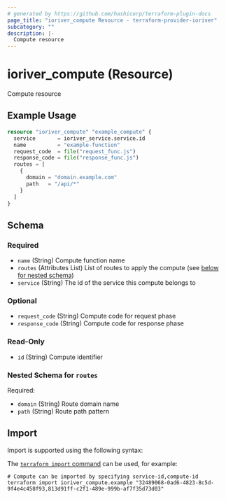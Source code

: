 ```yaml
---
# generated by https://github.com/hashicorp/terraform-plugin-docs
page_title: "ioriver_compute Resource - terraform-provider-ioriver"
subcategory: ""
description: |-
  Compute resource
---
```


# ioriver_compute (Resource)

Compute resource

## Example Usage

```terraform
resource "ioriver_compute" "example_compute" {
  service       = ioriver_service.service.id
  name          = "example-function"
  request_code  = file("request_func.js")
  response_code = file("response_func.js")
  routes = [
    {
      domain = "domain.example.com"
      path   = "/api/*"
    }
  ]
}
```

<!-- schema generated by tfplugindocs -->
## Schema

### Required

- `name` (String) Compute function name
- `routes` (Attributes List) List of routes to apply the compute (see [below for nested schema](#nestedatt--routes))
- `service` (String) The id of the service this compute belongs to

### Optional

- `request_code` (String) Compute code for request phase
- `response_code` (String) Compute code for response phase

### Read-Only

- `id` (String) Compute identifier

<a id="nestedatt--routes"></a>
### Nested Schema for `routes`

Required:

- `domain` (String) Route domain name
- `path` (String) Route path pattern

## Import

Import is supported using the following syntax:

The [`terraform import` command](https://developer.hashicorp.com/terraform/cli/commands/import) can be used, for example:

```shell
# Compute can be imported by specifying service-id,compute-id
terraform import ioriver_compute.example "32489068-0ad6-4823-8c5d-9f4e4c458f93,813d91ff-c2f1-489e-999b-af7f35d73d03"
```
